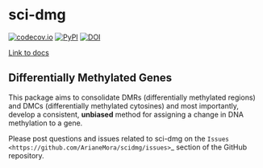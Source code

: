 # sci-dmg
[![codecov.io](https://codecov.io/github/ArianeMora/scidmg/coverage.svg?branch=master)](https://codecov.io/github/ArianeMora/scidmg?branch=master)
[![PyPI](https://img.shields.io/pypi/v/scidmg)](https://pypi.org/project/scidmg/)
[![DOI](https://zenodo.org/badge/316410924.svg)](https://zenodo.org/badge/latestdoi/316410924)

[Link to docs](https://arianemora.github.io/scidmg/)

## Differentially Methylated Genes
This package aims to consolidate DMRs (differentially methylated regions) and DMCs (differentially methylated cytosines)
and most importantly, develop a consistent, **unbiased** method for assigning a change in DNA methylation to a gene.

Please post questions and issues related to sci-dmg on the `Issues <https://github.com/ArianeMora/scidmg/issues>`_  section of the GitHub repository.

